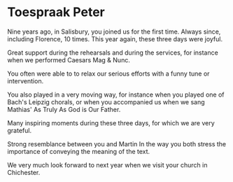 # Toespraak Peter
Nine years ago, in Salisbury, you joined us for the first time. Always since, including Florence, 10 times. This year again, these three days were joyful.

Great support during the rehearsals and during the services, for instance when we performed Caesars Mag & Nunc.

You often were able to to relax our serious efforts with a funny tune or intervention.

You also played in a very moving way, for instance when you played one of Bach's Leipzig chorals, or when you accompanied us when we sang Mathias' As Truly As God is Our Father.

Many inspiring moments during these three days, for which we are very grateful.

Strong resemblance between you and Martin In the way you both stress the importance of conveying the meaning of the text.

We very much look forward to next year when we visit your church in Chichester.
